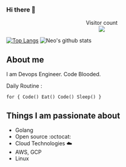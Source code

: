 ### Hi there 👋

<p align="center"> 
  Visitor count<br>
  <img src="https://profile-counter.glitch.me/neo7337/count.svg" />
</p>

[![Top Langs](https://github-readme-stats.vercel.app/api/top-langs/?username=neo7337&theme=radical&hide=html,css,php)](https://github.com/anuraghazra/github-readme-stats)
![Neo's github stats](https://github-readme-stats.vercel.app/api?username=neo7337&show_icons=true&theme=radical)

## About me

I am Devops Engineer. Code Blooded.

Daily Routine :

`for {
    Code()
    Eat()
    Code()
    Sleep()
}`

## Things I am passionate about

- Golang
- Open source :octocat:
- Cloud Technologies :cloud:
- AWS, GCP
- Linux

<!--
**neo7337/neo7337** is a ✨ _special_ ✨ repository because its `README.md` (this file) appears on your GitHub profile.

Here are some ideas to get you started:

- 🔭 I’m currently working on ...
- 🌱 I’m currently learning ...
- 👯 I’m looking to collaborate on ...
- 🤔 I’m looking for help with ...
- 💬 Ask me about ...
- 📫 How to reach me: ...
- 😄 Pronouns: ...
- ⚡ Fun fact: ...
-->
